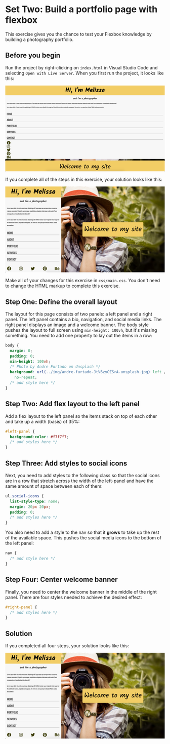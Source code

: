 # Set Two: Build a portfolio page with flexbox

This exercise gives you the chance to test your Flexbox knowledge by building a photography portfolio.

## Before you begin

Run the project by right-clicking on `index.html` in Visual Studio Code and selecting `Open with Live Server`. When you first run the project, it looks like this:

![Portfolio Starter](./portfolio-starter.png)

If you complete all of the steps in this exercise, your solution looks like this:

![Portfolio Solution](./portfolio-solution.png)

Make all of your changes for this exercise in `css/main.css`. You don't need to change the HTML markup to complete this exercise.

## Step One: Define the overall layout

The layout for this page consists of two panels: a left panel and a right panel. The left panel contains a bio, navigation, and social media links. The right panel displays an image and a welcome banner. The body style pushes the layout to full screen using `min-height: 100vh`, but it's missing something. You need to add one property to lay out the items in a row:

```css
body {
  margin: 0;
  padding: 0;
  min-height: 100vh;
  /* Photo by Andre Furtado on Unsplash */
  background: url(../img/andre-furtado-JtV6zyOZSrA-unsplash.jpg) left / cover
    no-repeat;
  /* add style here */
}
```

## Step Two: Add flex layout to the left panel

Add a flex layout to the left panel so the items stack on top of each other and take up a width (basis) of 35%:

```css
#left-panel {
  background-color: #f7f7f7;
  /* add styles here */
}
```

## Step Three: Add styles to social icons

Next, you need to add styles to the following class so that the social icons are in a row that stretch across the width of the left-panel and have the same amount of space between each of them:

```css
ul.social-icons {
  list-style-type: none;
  margin: 20px 20px;
  padding: 0;
  /* add styles here */
}
```

You also need to add a style to the nav so that it **grows** to take up the rest of the available space. This pushes the social media icons to the bottom of the left panel:

```css
nav {
  /* add style here */
}
```

## Step Four: Center welcome banner

Finally, you need to center the welcome banner in the middle of the right panel. There are four styles needed to achieve the desired effect:

```css
#right-panel {
  /* add styles here */
}
```

## Solution

If you completed all four steps, your solution looks like this:

![Portfolio Solution](./portfolio-solution.png)
